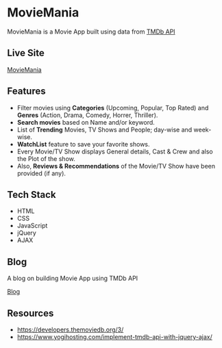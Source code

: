 # MovieMania

MovieMania is a Movie App built using data from [TMDb API](https://developers.themoviedb.org/3/)

## Live Site
[MovieMania](https://themoviemania.netlify.app/)

## Features

- Filter movies using **Categories** (Upcoming, Popular, Top Rated) and **Genres** (Action, Drama, Comedy, Horrer, Thriller).
- **Search movies** based on Name and/or keyword.
- List of **Trending** Movies, TV Shows and People; day-wise and week-wise.
- **WatchList** feature to save your favorite shows. 
- Every Movie/TV Show displays General details, Cast & Crew and also the Plot of the show.
- Also, **Reviews & Recommendations** of the Movie/TV Show have been provided (if any).

## Tech Stack

- HTML
- CSS
- JavaScript
- jQuery
- AJAX

## Blog

A blog on building Movie App using TMDb API

[Blog](https://himadrishah.hashnode.dev/build-a-movie-app-using-themoviedb-api)

## Resources

- https://developers.themoviedb.org/3/
- https://www.yogihosting.com/implement-tmdb-api-with-jquery-ajax/

